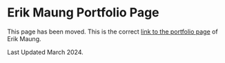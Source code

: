 # Erik Maung Portfolio Page

This page has been moved. This is the correct [link to the portfolio page](https://erikmaung.github.io/portfolio) of Erik Maung.

Last Updated March 2024.
